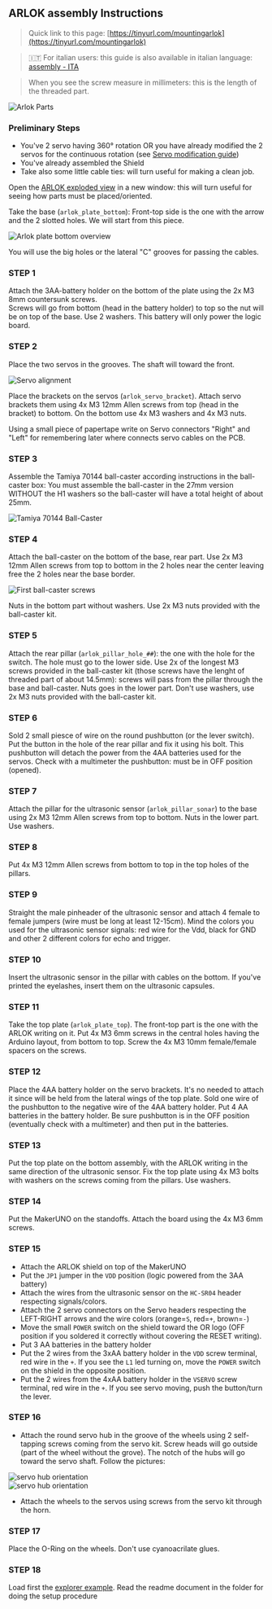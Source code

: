## ARLOK assembly Instructions

> Quick link to this page: [https://tinyurl.com/mountingarlok](https://tinyurl.com/mountingarlok)  

> 🇮🇹 For italian users: this guide is also available in italian language: [assembly - ITA](assembly_ita.md)  

> When you see the screw measure in millimeters: this is the length of the threaded part.

![Arlok Parts](../media/arlok_parts.jpg)  

### Preliminary Steps

- You've 2 servo having 360° rotation OR you have already modified the 2 servos for the continuous rotation (see [Servo modification guide](servo_mod.md))
- You've already assembled the Shield
- Take also some little cable ties: will turn useful for making a clean job.  

Open the [ARLOK exploded view](./media/arlok_3d_exploded.stl) in a new window: this will turn useful for seeing how parts must be placed/oriented.  

Take the base (`arlok_plate_bottom`): Front-top side is the one with the arrow and the 2 slotted holes. We will start from this piece.

![Arlok plate bottom overview](../media/instructions/plate_bottom_overview.png)

You will use the big holes or the lateral "C" grooves for passing the cables.   

### STEP 1
Attach the 3AA-battery holder on the bottom of the plate using the 2x M3 8mm countersunk screws.  
Screws will go from bottom (head in the battery holder) to top so the nut will be on top of the base. Use 2 washers.
This battery will only power the logic board.

### STEP 2
Place the two servos in the grooves. The shaft will toward the front. 

![Servo alignment](../media/instructions/servo_alignment.png)

Place the brackets on the servos (`arlok_servo_bracket`). Attach servo brackets them using 4x M3 12mm Allen screws from top (head in the bracket) to bottom. On the bottom use 4x M3 washers and 4x M3 nuts.

Using a small piece of papertape write on Servo connectors "Right" and "Left" for remembering later where connects servo cables on the PCB. 

### STEP 3
Assemble the Tamiya 70144 ball-caster according instructions in the ball-caster box: You must assemble the ball-caster in the 27mm version WITHOUT the H1 washers so the ball-caster will have a total height of about 25mm.

![Tamiya 70144 Ball-Caster](../media/instructions/ball_caster_27mm.png)

### STEP 4
Attach the ball-caster on the bottom of the base, rear part. Use 2x M3 12mm Allen screws from top to bottom in the 2 holes near the center leaving free the 2 holes near the base border. 

![First ball-caster screws](../media/instructions/ballcaster_first_screws.png)

Nuts in the bottom part without washers. Use 2x M3 nuts provided with the ball-caster kit.

### STEP 5
Attach the rear pillar (`arlok_pillar_hole_##`): the one with the hole for the switch. The hole must go to the lower side. Use 2x of the longest M3 screws provided in the ball-caster kit (those screws have the lenght of threaded part of about 14.5mm): screws will pass from the  pillar through the base and ball-caster.
Nuts goes in the lower part. Don't use washers, use 2x M3 nuts provided with the ball-caster kit.

### STEP 6
Sold 2 small piesce of wire on the round pushbutton (or the lever switch). Put the button in the hole of the rear pillar and fix it using his bolt. This pushbutton will detach the power from the 4AA batteries used for the servos. Check with a multimeter the pushbutton: must be in OFF position (opened).

### STEP 7
Attach the pillar for the ultrasonic sensor (`arlok_pillar_sonar`) to the base using 2x M3 12mm Allen screws from top to bottom. Nuts in the lower part. Use washers.

### STEP 8
Put 4x M3 12mm Allen screws from bottom to top in the top holes of the  pillars.

### STEP 9
Straight the male pinheader of the ultrasonic sensor and attach 4 female to female jumpers (wire must be long at least 12-15cm).
Mind the colors you used for the ultrasonic sensor signals: red wire for the Vdd, black for GND and other 2 different colors for echo and trigger.

### STEP 10
Insert the ultrasonic sensor in the pillar with cables on the bottom. If you've printed the eyelashes, insert them on the ultrasonic capsules.

### STEP 11
Take the top plate (`arlok_plate_top`). The front-top part is the one with the ARLOK writing on it. Put 4x M3 6mm screws in the central holes having the Arduino layout, from bottom to top. Screw the 4x M3 10mm female/female spacers on the screws.

### STEP 12
Place the 4AA battery holder on the servo brackets. It's no needed to attach it since will be held from the lateral wings of the top plate. Sold one wire of the pushbutton to the negative wire of the 4AA battery holder.  Put 4 AA batteries in the battery holder.
Be sure pushbutton is in the OFF position (eventually check with a multimeter) and then put in the batteries.

### STEP 13
Put the top plate on the bottom assembly, with the ARLOK writing in the same direction of the ultrasonic sensor. Fix the top plate using 4x M3 bolts with washers on the screws coming from the pillars. Use washers.

### STEP 14
Put the MakerUNO on the standoffs. Attach the board using the 4x M3 6mm screws.

### STEP 15
- Attach the ARLOK shield on top of the MakerUNO
- Put the `JP1` jumper in the `VDD` position (logic powered from the 3AA battery)
- Attach the wires from the ultrasonic sensor on the `HC-SR04` header respecting signals/colors.
- Attach the 2 servo connectors on the Servo headers respecting the LEFT-RIGHT arrows and the wire colors (orange=`S`, red=`+`, brown=`-`)
- Move the small `POWER` switch on the shield toward the OR logo (OFF position if you soldered it correctly without covering the RESET writing).
- Put 3 AA batteries in the battery holder
- Put the 2 wires from the 3xAA battery holder in the `VDD` screw terminal, red wire in the `+`. If you see the `L1` led turning on, move the `POWER` switch on the shield in the opposite position.
- Put the 2 wires from the 4xAA battery holder in the `VSERVO` screw terminal, red wire in the `+`. If you see servo moving, push the button/turn the lever.

### STEP 16
- Attach the round servo hub in the groove of the wheels using 2 self-tapping screws coming from the servo kit. Screw heads will go outside (part of the wheel without the grove). The notch of the hubs will go toward the servo shaft. Follow the pictures:

![servo hub orientation](../media/instructions/arlok_servo_hub_orientation.png)  
![servo hub orientation](../media/instructions/arlok_servo_hub_orientation2.png)

- Attach the wheels to the servos using screws from the servo kit through the horn.

### STEP 17
Place the O-Ring on the wheels. Don't use cyanoacrilate glues.

### STEP 18
Load first the [explorer example](../arduino/explorer). Read the readme document in the folder for doing the setup procedure
